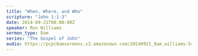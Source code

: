 ```yaml
---
title: "When, Where, and Who"
scripture: "John 1:1-3"
date: 2014-09-21T08:00:00Z
speaker: Ron Williams
sermon_type: 8am
series: "The Gospel of John"
audio: https://pcpc8amsermons.s3.amazonaws.com/20140921_8am_williams-54204ada81bb3.mp3 
---
```



